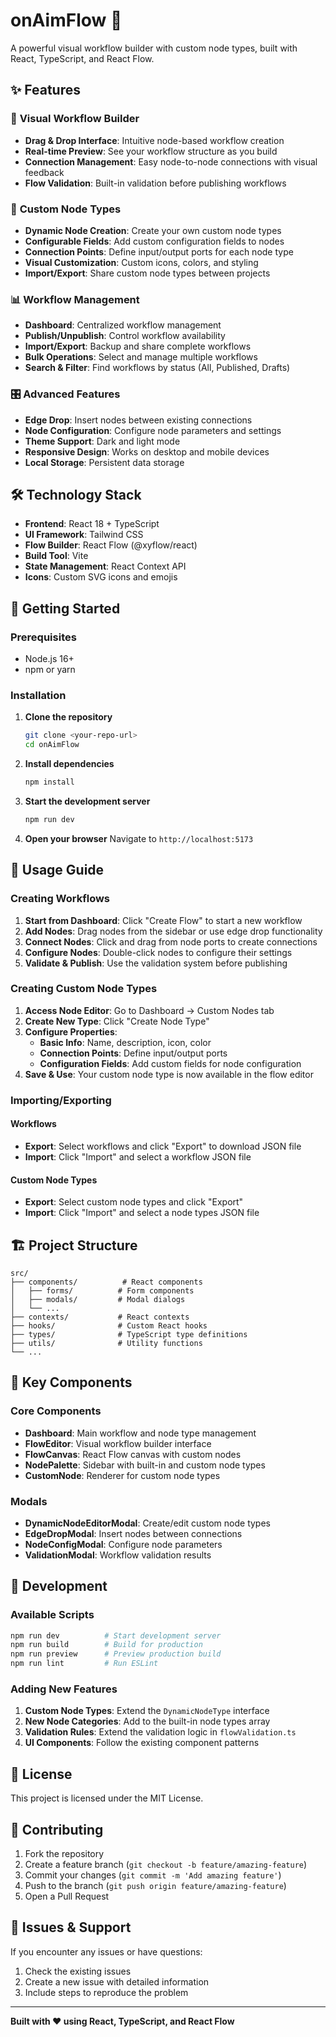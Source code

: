 # onAimFlow 🚀

A powerful visual workflow builder with custom node types, built with React, TypeScript, and React Flow.

## ✨ Features

### 🎯 **Visual Workflow Builder**
- **Drag & Drop Interface**: Intuitive node-based workflow creation
- **Real-time Preview**: See your workflow structure as you build
- **Connection Management**: Easy node-to-node connections with visual feedback
- **Flow Validation**: Built-in validation before publishing workflows

### 🎨 **Custom Node Types**
- **Dynamic Node Creation**: Create your own custom node types
- **Configurable Fields**: Add custom configuration fields to nodes
- **Connection Points**: Define input/output ports for each node type
- **Visual Customization**: Custom icons, colors, and styling
- **Import/Export**: Share custom node types between projects

### 📊 **Workflow Management**
- **Dashboard**: Centralized workflow management
- **Publish/Unpublish**: Control workflow availability
- **Import/Export**: Backup and share complete workflows
- **Bulk Operations**: Select and manage multiple workflows
- **Search & Filter**: Find workflows by status (All, Published, Drafts)

### 🎛️ **Advanced Features**
- **Edge Drop**: Insert nodes between existing connections
- **Node Configuration**: Configure node parameters and settings
- **Theme Support**: Dark and light mode
- **Responsive Design**: Works on desktop and mobile devices
- **Local Storage**: Persistent data storage

## 🛠️ Technology Stack

- **Frontend**: React 18 + TypeScript
- **UI Framework**: Tailwind CSS
- **Flow Builder**: React Flow (@xyflow/react)
- **Build Tool**: Vite
- **State Management**: React Context API
- **Icons**: Custom SVG icons and emojis

## 🚀 Getting Started

### Prerequisites
- Node.js 16+ 
- npm or yarn

### Installation

1. **Clone the repository**
   ```bash
   git clone <your-repo-url>
   cd onAimFlow
   ```

2. **Install dependencies**
   ```bash
   npm install
   ```

3. **Start the development server**
   ```bash
   npm run dev
   ```

4. **Open your browser**
   Navigate to `http://localhost:5173`

## 📖 Usage Guide

### Creating Workflows

1. **Start from Dashboard**: Click "Create Flow" to start a new workflow
2. **Add Nodes**: Drag nodes from the sidebar or use edge drop functionality
3. **Connect Nodes**: Click and drag from node ports to create connections
4. **Configure Nodes**: Double-click nodes to configure their settings
5. **Validate & Publish**: Use the validation system before publishing

### Creating Custom Node Types

1. **Access Node Editor**: Go to Dashboard → Custom Nodes tab
2. **Create New Type**: Click "Create Node Type"
3. **Configure Properties**:
   - **Basic Info**: Name, description, icon, color
   - **Connection Points**: Define input/output ports
   - **Configuration Fields**: Add custom fields for node configuration
4. **Save & Use**: Your custom node type is now available in the flow editor

### Importing/Exporting

#### Workflows
- **Export**: Select workflows and click "Export" to download JSON file
- **Import**: Click "Import" and select a workflow JSON file

#### Custom Node Types
- **Export**: Select custom node types and click "Export"
- **Import**: Click "Import" and select a node types JSON file

## 🏗️ Project Structure

```
src/
├── components/          # React components
│   ├── forms/          # Form components
│   ├── modals/         # Modal dialogs
│   └── ...
├── contexts/           # React contexts
├── hooks/              # Custom React hooks
├── types/              # TypeScript type definitions
├── utils/              # Utility functions
└── ...
```

## 🎨 Key Components

### Core Components
- **Dashboard**: Main workflow and node type management
- **FlowEditor**: Visual workflow builder interface
- **FlowCanvas**: React Flow canvas with custom nodes
- **NodePalette**: Sidebar with built-in and custom node types
- **CustomNode**: Renderer for custom node types

### Modals
- **DynamicNodeEditorModal**: Create/edit custom node types
- **EdgeDropModal**: Insert nodes between connections
- **NodeConfigModal**: Configure node parameters
- **ValidationModal**: Workflow validation results

## 🔧 Development

### Available Scripts

```bash
npm run dev          # Start development server
npm run build        # Build for production
npm run preview      # Preview production build
npm run lint         # Run ESLint
```

### Adding New Features

1. **Custom Node Types**: Extend the `DynamicNodeType` interface
2. **New Node Categories**: Add to the built-in node types array
3. **Validation Rules**: Extend the validation logic in `flowValidation.ts`
4. **UI Components**: Follow the existing component patterns

## 📝 License

This project is licensed under the MIT License.

## 🤝 Contributing

1. Fork the repository
2. Create a feature branch (`git checkout -b feature/amazing-feature`)
3. Commit your changes (`git commit -m 'Add amazing feature'`)
4. Push to the branch (`git push origin feature/amazing-feature`)
5. Open a Pull Request

## 🐛 Issues & Support

If you encounter any issues or have questions:
1. Check the existing issues
2. Create a new issue with detailed information
3. Include steps to reproduce the problem

---

**Built with ❤️ using React, TypeScript, and React Flow**
